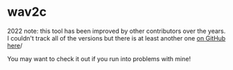 # wav2c

2022 note: this tool has been improved by other contributors over the years. I couldn't track
all of the versions but there is at least another one [on GitHub here](https://github.com/olleolleolle/wav2c)/

You may want to check it out if you run into problems with mine!
